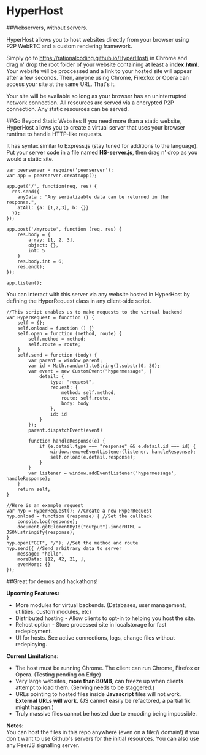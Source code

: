 # HyperHost
##Webservers, without servers.

HyperHost allows you to host websites directly from your browser using P2P WebRTC and a custom rendering framework.

Simply go to https://rationalcoding.github.io/HyperHost/ in Chrome and drag n' drop the root folder of your website containing at least a **index.html**. Your website will be proccessed and a link to your hosted site will appear after a few seconds. Then, anyone using Chrome, Firexfox or Opera can access your site at the same URL. That's it.

Your site will be available so long as your browser has an uninterrupted network connection. All resources are served via a encrypted P2P connection. Any static resources can be served.

##Go Beyond Static Websites
If you need more than a static website, HyperHost allows you to create a virtual server that uses your browser runtime to handle HTTP-like requests.

It has syntax similar to Express.js (stay tuned for additions to the language).  
Put your server code in a file named **HS-server.js**, then drag n' drop as you would a static site.
```
var peerserver = require('peerserver');
var app = peerserver.createApp();

app.get('/', function(req, res) {
  res.send({
    anyData : "Any serializable data can be returned in the response.",
    atAll: {a: [1,2,3], b: {}}
  });
});

app.post('/myroute', function (req, res) {
    res.body = {
        array: [1, 2, 3],
        object: {},
        int: 5
    }
    res.body.int = 6;
    res.end(); 
});

app.listen();
```

You can interact with this server via any website hosted in HyperHost by defining the HyperRequest class in any client-side script. 
```
//This script enables us to make requests to the virtual backend
var HyperRequest = function () {
    self = {};
    self.onload = function () {}
    self.open = function (method, route) {
        self.method = method;
        self.route = route;
    }
    self.send = function (body) {
        var parent = window.parent;
        var id = Math.random().toString().substr(0, 30);
        var event = new CustomEvent("hypermessage", {
            detail: {
                type: "request",
                request: {
                    method: self.method,
                    route: self.route,
                    body: body
                },
                id: id
            }
        });
        parent.dispatchEvent(event)

        function handleResponse(e) {
            if (e.detail.type === "response" && e.detail.id === id) {
                window.removeEventListener(listener, handleResponse);
                self.onload(e.detail.response);
            }
        }
        var listener = window.addEventListener('hypermessage', handleResponse);
    }
    return self;
}
```


```
//Here is an example request
var hyp = HyperRequest(); //Create a new HyperRequest
hyp.onload = function (response) { //Set the callback
    console.log(response);
    document.getElementById("output").innerHTML = JSON.stringify(response);
}
hyp.open("GET", "/"); //Set the method and route
hyp.send({ //Send arbitrary data to server
    message: "hello",
    moreData: [12, 42, 21, ],
    evenMore: {}
});
```


##Great for demos and hackathons!

**Upcoming Features:**  
- More modules for virtual backends. (Databases, user management, utilities, custom modules, etc)
- Distributed hosting - Allow clients to opt-in to helping you host the site.
- Rehost option - Store processed site in localstorage for fast redeployment.
- UI for hosts. See active connections, logs, change files without redeploying.

**Current Limitations:**  
- The host must be running Chrome. The client can run Chrome, Firefox or Opera. (Testing pending on Edge)
- Very large websites, **more than 80MB**, can freeze up when clients attempt to load them. (Serving needs to be staggered.)  
- URLs pointing to hosted files inside **Javascript** files will not work. **External URLs will work.** (JS cannot easily be refactored, a partial fix might happen.)
- Truly massive files cannot be hosted due to encoding being impossible.

**Notes:**  
You can host the files in this repo anywhere (even on a file:// domain!) if you don't want to use Github's servers for the initial resources. You can also use any PeerJS signalling server.

